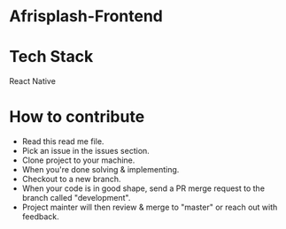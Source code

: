 # Afrisplash-Frontend



# Tech Stack
React Native 


# How to contribute

* Read this read me file.
* Pick an issue in the issues section.
* Clone project to your machine.
* When you're done solving & implementing.
* Checkout to a new branch.
* When your code is in good shape, send a PR merge request to the branch called "development".
* Project mainter will then review & merge to "master" or reach out with feedback.
